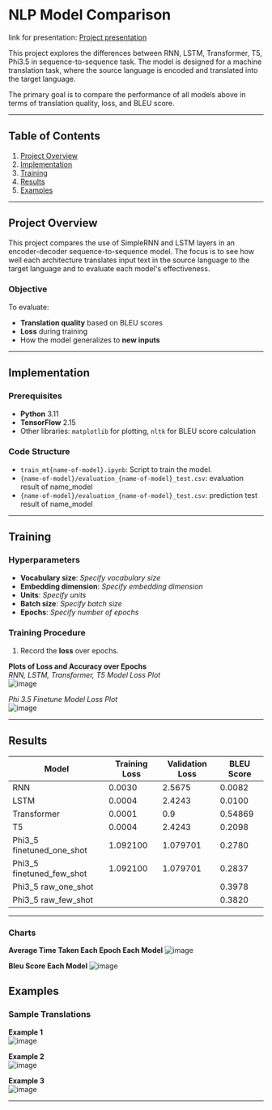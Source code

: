 

# NLP Model Comparison

link for presentation: [Project presentation](https://docs.google.com/presentation/d/1IIEFGb0Evj3qw8i2bQjIIVzO3g0653PC0b7Ex_bs6ug/edit?usp=sharing)

This project explores the differences between RNN, LSTM, Transformer, T5, Phi3.5 in sequence-to-sequence task. The model is designed for a machine translation task, where the source language is encoded and translated into the target language. 

The primary goal is to compare the performance of all models above in terms of translation quality, loss, and BLEU score.

---

## Table of Contents

1. [Project Overview](#project-overview)
2. [Implementation](#implementation)
3. [Training](#training)
4. [Results](#results)
5. [Examples](#examples)

---

## Project Overview

This project compares the use of SimpleRNN and LSTM layers in an encoder-decoder sequence-to-sequence model. The focus is to see how well each architecture translates input text in the source language to the target language and to evaluate each model's effectiveness.

### Objective
To evaluate:
- **Translation quality** based on BLEU scores
- **Loss** during training
- How the model generalizes to **new inputs**

---

## Implementation

### Prerequisites
- **Python** 3.11
- **TensorFlow** 2.15
- Other libraries: `matplotlib` for plotting, `nltk` for BLEU score calculation

### Code Structure

- `train_mt{name-of-model}.ipynb`: Script to train the model.
- `{name-of-model}/evaluation_{name-of-model}_test.csv`: evaluation result of name_model
- `{name-of-model}/evaluation_{name-of-model}_test.csv`: prediction test result of name_model
---

## Training

### Hyperparameters
- **Vocabulary size**: _Specify vocabulary size_
- **Embedding dimension**: _Specify embedding dimension_
- **Units**: _Specify units_
- **Batch size**: _Specify batch size_
- **Epochs**: _Specify number of epochs_

### Training Procedure
1. Record the **loss** over epochs.

**Plots of Loss and Accuracy over Epochs**  
_RNN, LSTM, Transformer, T5 Model Loss Plot_  
![image](https://github.com/user-attachments/assets/42b7531e-dcde-4d2f-90df-66f151401d03)

_Phi 3.5 Finetune Model Loss Plot_  
![image](https://github.com/user-attachments/assets/2aa87340-67ba-41ff-b7b8-1fab9fdb7a36)

---

## Results

| Model      | Training Loss | Validation Loss | BLEU Score |
|------------|---------------|-----------------|------------|
| RNN        | 0.0030 | 2.5675  | 0.0082 |
| LSTM       | 0.0004        | 2.4243          | 0.0100 |
| Transformer| 0.0001        | 0.9      | 0.54869 |
| T5         | 0.0004 | 2.4243   | 0.2098 |
| Phi3_5 finetuned_one_shot | 1.092100  | 1.079701   | 0.2780 |
| Phi3_5 finetuned_few_shot | 1.092100  | 1.079701   | 0.2837 |
| Phi3_5 raw_one_shot       |         |           | 0.3978 |
| Phi3_5 raw_few_shot       |         |           | 0.3820 |

---
### Charts
**Average Time Taken Each Epoch Each Model**
![image](https://github.com/user-attachments/assets/3a1c26ec-c3c2-4213-9c6a-d13334664694)

**Bleu Score Each Model**
![image](https://github.com/user-attachments/assets/8d39fa40-037e-40ed-8c91-72204d74a8f6)

## Examples

### Sample Translations

**Example 1**  
![image](https://github.com/user-attachments/assets/4bcaade3-d08f-4bd8-89d3-1c7cc2f314d4)

**Example 2**  
![image](https://github.com/user-attachments/assets/0893da68-8fd6-4293-bb61-aa64150b41c1)

**Example 3**  
![image](https://github.com/user-attachments/assets/2dfee1ff-04c1-4a84-ba99-15239fbcb423)

---
